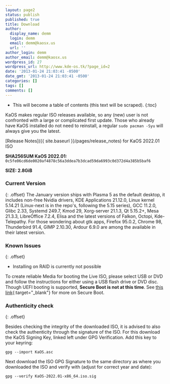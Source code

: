 ```yaml
---
layout: page2
status: publish
published: true
title: Download
author:
  display_name: demm
  login: demm
  email: demm@kaosx.us
  url: ''
author_login: demm
author_email: demm@kaosx.us
wordpress_id: 27
wordpress_url: http://www.kde-os.tk/?page_id=2
date: '2013-01-24 21:03:41 -0500'
date_gmt: '2013-01-24 21:03:41 -0500'
categories: []
tags: []
comments: []
---
```


* This will become a table of contents (this text will be scraped).
{:toc}

KaOS makes regular ISO releases available, so any (new) user is not confronted with a large or complicated first update. Those who already have KaOS installed do not need to reinstall, a regular `sudo pacman -Syu` will always give you the latest.

[Release Notes]({{ site.baseurl }}/pages/release_notes) for KaOS 2022.01 ISO

<div id="wrapper4">
<p><b>SHA256SUM KaOS 2022.01:</b> <code>0c5fe06cd6de0020af4878c56a3ddea7b3dcad59da6993c0d372d4a385b5baf6</code></p>
<p><b>SIZE: 2.8GiB</b></p>
</div>

### Current Version
{: .offset}
The January version ships with Plasma 5 as the default desktop, it includes non-free Nvidia drivers, KDE Applications 21.12.0, Linux kernel 5.14.21 (Linux-next is in the repo's, following the 5.15 series), GCC 11.2.0, Glibc 2.33, Systemd 249.7, Kmod 29, Xorg-server 21.1.3, Qt 5.15.2+, Mesa 21.3.3, LibreOffice 7.2.4, Elisa and the latest versions of Falkon, Octopi, Kde-Telepathy.
For those wondering about gtk apps, Firefox 95.0.2, Chrome 98, Thunderbird 91.4, GIMP 2.10.30, Ardour 6.9.0 are among the available in their latest version.

### Known Issues
{: .offset}

* Installing on RAID is currently not possible

To create reliable Media for booting the Live ISO, please select USB or DVD and follow the instructions for either using a USB flash drive or DVD disc.
Though UEFI booting is supported, **Secure Boot is not at this time**.  See [this link](https://arstechnica.com/information-technology/2016/08/microsoft-secure-boot-firmware-snafu-leaks-golden-key/){:target="_blank"} for more on Secure Boot.

### Authenticity check
{: .offset}

Besides checking the integrity of the downloaded ISO, it is advised to also check the authenticity through the signature of the ISO.  For this download the KaOS Signing Key, linked left under GPG Verification.  Add this key to your keyring:
```
gpg --import KaOS.asc
```
Next download the ISO GPG Signature to the same directory as where you downloaded the ISO and verify with (adjust for correct year and date):
```
gpg --verify KaOS-2022.01-x86_64.iso.sig
```
